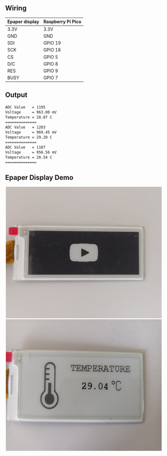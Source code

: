 ## Wiring
| Epaper display  | Raspberry Pi Pico |
| ------------- | ------------- |
| 3.3V  | 3.3V |
| GND  | GND |
| SDI  | GPIO 19 |
| SCK  | GPIO 18 |
| CS  | GPIO 5 |
| D/C  | GPIO 8 |
| RES  | GPIO 9 |
| BUSY  | GPIO 7 |

## Output
```
ADC Value   = 1195
Voltage     = 963.00 mV
Temperature = 28.87 C
==============
ADC Value   = 1203
Voltage     = 969.45 mV
Temperature = 29.20 C
==============
ADC Value   = 1187
Voltage     = 956.56 mV
Temperature = 28.54 C
==============
```

## Epaper Display Demo 

<p align="center">
  <img width=500" height="420" src="https://github.com/boshov/Paspberry-Pi-Pico/blob/main/Documents/Epaper-image.jpg"/> <img width=500" height="420" src="https://github.com/boshov/Paspberry-Pi-Pico/blob/main/Documents/Epaper-monitor.jpg"/>
</p>
